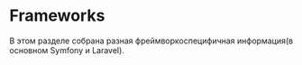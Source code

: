 # Frameworks

В этом разделе собрана разная фреймворкоспецифичная информация(в основном Symfony и Laravel).